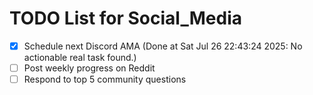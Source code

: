# TODO List for Social_Media

- [x] Schedule next Discord AMA  (Done at Sat Jul 26 22:43:24 2025: No actionable real task found.)
- [ ] Post weekly progress on Reddit
- [ ] Respond to top 5 community questions